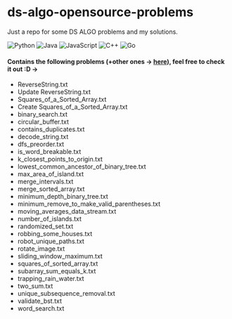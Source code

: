# ds-algo-opensource-problems
Just a repo for some DS ALGO problems and my solutions.

![Python](https://img.shields.io/badge/Python-grey.svg?style=flat-square&logo=python&logoColor=white)
![Java](https://img.shields.io/badge/Java-grey.svg?style=flat-square&logo=java&color=grey)
![JavaScript](https://img.shields.io/badge/JavaScript-grey.svg?style=flat-square&logo=javascript&logoColor=yellow)
![C++](https://img.shields.io/badge/C++-grey.svg?style=flat-square&logo=c%2B%2B&logoColor=white)
![Go](https://img.shields.io/badge/Golang-grey.svg?style=flat-square&logo=go&color=grey&logoColor=white)


#### Contains the following problems (+other ones -> [here](https://github.com/nalindas9/ds-algo-opensource-problems/tree/main/problems)), feel free to check it out :D ->
* ReverseString.txt
* Update ReverseString.txt
* Squares_of_a_Sorted_Array.txt
* Create Squares_of_a_Sorted_Array.txt
* binary_search.txt
* circular_buffer.txt
* contains_duplicates.txt
* decode_string.txt
* dfs_preorder.txt
* is_word_breakable.txt
* k_closest_points_to_origin.txt
* lowest_common_ancestor_of_binary_tree.txt
* max_area_of_island.txt
* merge_intervals.txt
* merge_sorted_array.txt
* minimum_depth_binary_tree.txt
* minimum_remove_to_make_valid_parentheses.txt
* moving_averages_data_stream.txt
* number_of_islands.txt
* randomized_set.txt
* robbing_some_houses.txt
* robot_unique_paths.txt
* rotate_image.txt
* sliding_window_maximum.txt
* squares_of_sorted_array.txt
* subarray_sum_equals_k.txt
* trapping_rain_water.txt
* two_sum.txt
* unique_subsequence_removal.txt
* validate_bst.txt
* word_search.txt
